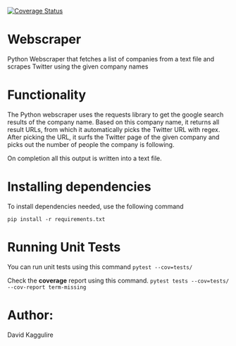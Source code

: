 [![Coverage Status](https://coveralls.io/repos/github/davidkaggulire/webscraper/badge.svg?branch=main)](https://coveralls.io/github/davidkaggulire/webscraper?branch=main)

# Webscraper
Python Webscraper that fetches a list of companies from a text file and scrapes Twitter using the given company names

# Functionality
The Python webscraper uses the requests library to get the google search results of the company name. Based on this company name, it returns all result URLs, from which it automatically picks the Twitter URL with regex.
After picking the URL, it surfs the Twitter page of the given company and picks out the number of people the company is following.

On completion all this output is written into a text file.

# Installing dependencies
To install dependencies needed, use the following command

 `pip install -r requirements.txt`

# Running Unit Tests
You can run unit tests using this command 
`pytest --cov=tests/` 

Check the **coverage** report using this command.
`pytest tests --cov=tests/ --cov-report term-missing`

# Author:
David Kaggulire